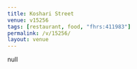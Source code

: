 ```yaml
---
title: Koshari Street
venue: v15256
tags: [restaurant, food, "fhrs:411983"]
permalink: /v/15256/
layout: venue
---
```

null